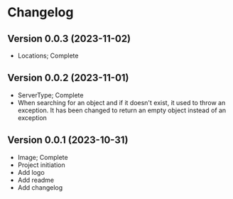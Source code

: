 # Changelog

## Version 0.0.3 (2023-11-02)
- Locations; Complete

## Version 0.0.2 (2023-11-01)
- ServerType; Complete
- When searching for an object and if it doesn't exist, it used to throw an exception. It has been changed to return an empty object instead of an exception

## Version 0.0.1 (2023-10-31)
- Image; Complete
- Project initiation
- Add logo
- Add readme
- Add changelog